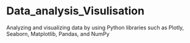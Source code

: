 # Data_analysis_Visulisation
Analyzing and visualizing data by using Python libraries such as Plotly, Seaborn, Matplotlib, Pandas, and NumPy
